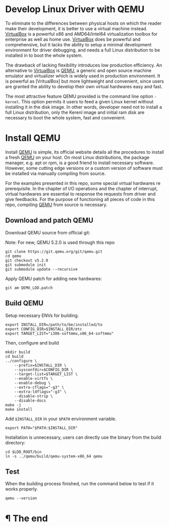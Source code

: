 # Develop Linux Driver with QEMU

To eliminate to the differences between physical hosts on which the reader make
their development, it is better to use a virtual machine instead. [VirtualBox]
is a powerful x86 and AMD64/Intel64 virtualization toolbox for enterprise as
well as home use. [VirtualBox] does be powerful and comprehensive, but it lacks
the ability to setup a minimal development environment for driver debugging, and
needs a full Linux distribution to be installed in to boot the whole system.

The drawback of lacking flexibility introduces low production efficiency. An
alternative to [VirtualBox] is [QEMU], a generic and open source machine
emulator and virtualizer which is widely used in production environment. It is
powerful as [VritualBox] but more lightweight and convenient, since users are
granted the ability to develop their own virtual hardwares easy and fast.

The most attractive feature QEMU provided is the command line option `-kernel`.
This option permits it users to feed a given Linux kernel without installing it
in the disk image. In other words, developer need not to install a full Linux
distribution, only the Kerenl image and initial ram disk are necessary to boot
the whole system, fast and convenient.

# Install QEMU

Install [QEMU] is simple, its official website details all the procedures to
install a fresh [QEMU] on your host. On most Linux distributions, the package
manager, e.g. apt or rpm, is a good friend to install necessary software.
However, some cutting edge versions or a custom version of software must be
installed via manually compiling from source.

For the examples presented in this repo, some special virtual hardwares re
prerequisite. In the chapter of I/O operations and the chapter of interrupt,
virtual hardwares are essential to response the requests from driver and give
feedbacks. For the purpose of functioning all pieces of code in this repo,
compiling [QEMU] from source is necessary.

## Download and patch QEMU

Download QEMU source from official git:

Note: For new, QEMU 5.2.0 is used through this repo

```
git clone https://git.qemu.org/git/qemu.git
cd qemu
git checkout v5.2.0
git submodule init
git submodule update --recursive
```


Apply QEMU patch for adding new hardwares:

```
git am QEMU_LDD.patch
```

## Build QEMU

Setup necessary ENVs for building.

```
export INSTALL_DIR=/path/to/be/installed/to
export CONFIG_DIR=$INSTALL_DIR/etc
export TARGET_LIST="i386-softmmu,x86_64-softmmu"
```

Then, configure and build

```
mkdir build
cd build
../configure \
    --prefix=$INSTALL_DIR \
    --sysconfdir=$CONFIG_DIR \
    --target-list=$TARGET_LIST \
    --enable-virtfs \
    --enable-debug \
    --extra-cflags="-g3" \
    --extra-ldflags="-g3" \
    --disable-strip \
    --disable-docs
make -j
make install
```

Add `$INSTALL_DIR` in your `$PATH` environment variable.

```
export PATH="$PATH:$INSTALL_DIR"
```

Installation is unnecessary, users can directly use the binary from the build
directory:

```
cd $LDD_ROOT/bin
ln -s ../qemu/build/qemu-system-x86_64 qemu
```

## Test


When the building process finished, run the command below to test if it works
properly.

```
qemu --version
```

# ¶ The end

[VirtualBox]: http://www.qemu.org/
[QEMU]: http://www.qemu.org/
